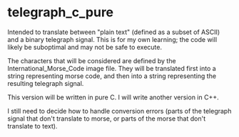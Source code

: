 # telegraph_c_pure
Intended to translate between "plain text" (defined as a subset of ASCII) and a binary telegraph signal. This is for my own learning; the code will likely be suboptimal and may not be safe to execute.

The characters that will be considered are defined by the International\_Morse\_Code image file. They will be translated first into a string representing morse code, and then into a string representing the resulting telegraph signal.

This version will be written in pure C. I will write another version in C++.

I still need to decide how to handle conversion errors (parts of the telegraph signal that don't translate to morse, or parts of the morse that don't translate to text).
